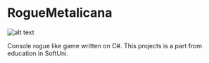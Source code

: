 # RogueMetalicana

![alt text](http://url/to/img.png)

Console rogue like game written on C#. This projects is a part from education in SoftUni.
